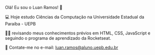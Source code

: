 Olá! Eu sou o Luan Ramos! 👋

💻 Hoje estudo Ciências da Computação na Universidade Estadual da Paraíba - UEPB

👨‍💻 revisando meus conhecimentos prévios em HTML, CSS, JavaScript e seguindo o programa de aprendizado da Rocketseat. 

💬 Contate-me no e-mail: luan.ramos@aluno.uepb.edu.br

